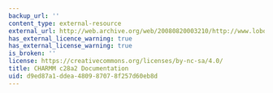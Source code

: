 ```yaml
---
backup_url: ''
content_type: external-resource
external_url: http://web.archive.org/web/20080820003210/http://www.lobos.nih.gov/Charmm/c28a2/
has_external_licence_warning: true
has_external_license_warning: true
is_broken: ''
license: https://creativecommons.org/licenses/by-nc-sa/4.0/
title: CHARMM c28a2 Documentation
uid: d9ed87a1-ddea-4809-8707-8f257d60eb8d
---
```

